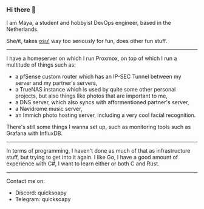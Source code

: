 ### Hi there 👋

I am Maya, a student and hobbyist DevOps engineer, based in the Netherlands.

She/it, takes [osu!](https://osu.ppy.sh) way too seriously for fun, does other fun stuff.

---
I have a homeserver on which I run Proxmox, on top of which I run a multitude of things such as:
- a pfSense custom router which has an IP-SEC Tunnel between my server and my partner's servers,
- a TrueNAS instance which is used by quite some other personal projects, but also things like photos that are important to me,
- a DNS server, which also syncs with afformentioned partner's server,
- a Navidrome music server,
- an Immich photo hosting server, including a very cool facial recognition.

There's still some things I wanna set up, such as monitoring tools such as Grafana with InfluxDB.

---

In terms of programming, I haven't done as much of that as infrastructure stuff, but trying to get into it again.
I like Go, I have a good amount of experience with C#, I want to learn either or both C and Rust.

---

Contact me on:
- Discord: quicksoapy
- Telegram: quicksoapy


